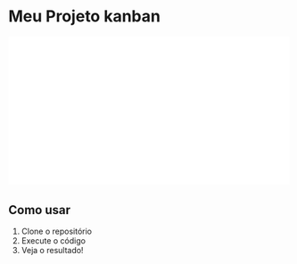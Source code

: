 # Meu Projeto kanban

![Descrição da Imagem](./src/img/preview.png)

## Como usar
1. Clone o repositório
2. Execute o código
3. Veja o resultado!
